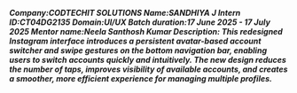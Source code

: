 ***Company:CODTECHIT SOLUTIONS
Name:SANDHIYA J Intern
ID:CT04DG2135
Domain:UI/UX
Batch duration:17 June 2025 - 17 July 2025
Mentor name:Neela Santhosh Kumar
Description:
This redesigned Instagram interface introduces a persistent avatar-based account switcher and swipe gestures on the bottom navigation bar, enabling users to switch accounts quickly and intuitively. The new design reduces the number of taps, improves visibility of available accounts, and creates a smoother, more efficient experience for managing multiple profiles.***
